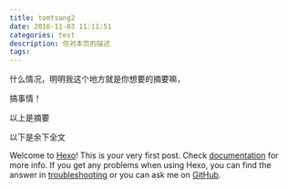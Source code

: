 ```yaml
---
title: tomtsang2
date: 2016-11-03 11:11:51
categories: test
description: 你对本页的描述
tags:
---
```


什么情况，明明我这个地方就是你想要的摘要嘛，

搞事情！

以上是摘要
<!--more-->
以下是余下全文

Welcome to [Hexo](https://hexo.io/)! This is your very first post. Check [documentation](https://hexo.io/docs/) for more info. If you get any problems when using Hexo, you can find the answer in [troubleshooting](https://hexo.io/docs/troubleshooting.html) or you can ask me on [GitHub](https://github.com/hexojs/hexo/issues).
